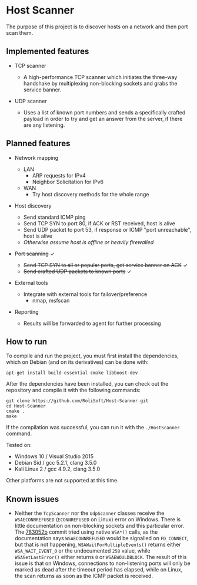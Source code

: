 # Host Scanner

The purpose of this project is to discover hosts on a network and then port scan them.

## Implemented features

* TCP scanner
  * A high-performance TCP scanner which initiates the three-way handshake by multiplexing non-blocking sockets and grabs the service banner.

* UDP scanner
  * Uses a list of known port numbers and sends a specifically crafted payload in order to try and get an answer from the server, if there are any listening.

## Planned features

* Network mapping
  * LAN
    * ARP requests for IPv4
    * Neighbor Solicitation for IPv6
  * WAN
    * Try host discovery methods for the whole range

* Host discovery
  * Send standard ICMP ping
  * Send TCP SYN to port 80, if ACK or RST received, host is alive
  * Send UDP packet to port 53, if response or ICMP "port unreachable", host is alive
  * _Otherwise assume host is offline or heavily firewalled_

* <strike>Port scanning</strike> &#x2713;
  * <strike>Send TCP SYN to all or popular ports, get service banner on ACK</strike> &#x2713;
  * <strike>Send crafted UDP packets to known ports</strike> &#x2713;

* External tools
  * Integrate with external tools for failover/preference
    * nmap, msfscan

* Reporting
  * Results will be forwarded to agent for further processing

## How to run

To compile and run the project, you must first install the dependencies, which on Debian (and on its derivatives) can be done with:

    apt-get install build-essential cmake libboost-dev

After the dependencies have been installed, you can check out the repository and compile it with the following commands:

    git clone https://github.com/RoliSoft/Host-Scanner.git
    cd Host-Scanner
    cmake .
    make

If the compilation was successful, you can run it with the `./HostScanner` command.

Tested on:

 * Windows 10 / Visual Studio 2015
 * Debian Sid / gcc 5.2.1, clang 3.5.0
 * Kali Linux 2 / gcc 4.9.2, clang 3.5.0

Other platforms are not supported at this time.

## Known issues

* Neither the `TcpScanner` nor the `UdpScanner` classes receive the `WSAECONNREFUSED` (`ECONNREFUSED` on Linux) error on Windows. There is little documentation on non-blocking sockets and this particular error. The [783052b](https://github.com/RoliSoft/Host-Scanner/commit/783052b49d39c3f2833e93c9bc183088eaec8797) commit tried using native `WSA*()` calls, as the documentation says `WSAECONNREFUSED` would be signalled on `FD_CONNECT`, but that is not happening, `WSAWaitForMultipleEvents()` returns either `WSA_WAIT_EVENT_0` or the undocumented `258` value, while `WSAGetLastError()` either returns `0` or `WSAEWOULDBLOCK`. The result of this issue is that on Windows, connections to non-listening ports will only be marked as dead after the timeout period has elapsed, while on Linux, the scan returns as soon as the ICMP packet is received.